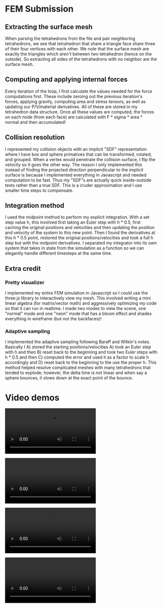 # FEM Submission

## Extracting the surface mesh

When parsing the tetrahedrons from the file and pair neighboring tetrahedrons, we see that tetrahedron that share a triangle face share three of their four vertices with each other. We note that the surface mesh are exactly the triangles which *aren't* between two tetrahedron (hence on the outside). So extracting all sides of the tetrahedrons with no neighbor are the surface mesh.

## Computing and applying internal forces

Every iteration of the loop, I first calculate the values needed for the force computations first. These include zeroing out the previous iteration's forces, applying gravity, computing area and stress tensors, as well as updating our P/V/material derivatives. All of these are stored in my tetrahedron data structure. Once all these values are computed, the forces on each node (from each face) are calculated with F * sigma * area * normal and then accumulated!

## Collision resolution

I represented my collision objects with an implicit "SDF" representation where I have box and sphere primatives that can be transformed, rotated, and grouped. When a vertex would penetrate the collision surface, I flip the velocity so it goes the other way. The reason I only implemented this instead of finding the projected direction perpendicular to the implicit surface is because I implemented everything in Javascript and needed computation to be fast. Thus my "SDF"s are actually quick inside-outside tests rather than a true SDF. This is a cruder approximation and I use smaller time steps to compensate.

## Integration method

I used the midpoint method to perform my explicit integration. With a set step value h, this involved first taking an Euler step with h * 0.5, first caching the original positions and velocities and then updating the position and velocity of the system to this new point. Then I found the derivatives at this h * 0.5 point, restored the original positions/velocities and took a full h step but with the midpoint derivatives. I separated my integrator into its own system that takes in state from the simulation as a function so we can elegantly handle different timesteps at the same time.

## Extra credit

### Pretty visualizer

I implemented my entire FEM simulation in Javascript so I could use the three.js library to interactively view my mesh. This involved writing a mini linear algebra (for matrix/vector math) and aggressively optimizing my code so that it can run in realtime. I made two modes to view the scene, one "normal" mode and one "neon" mode that has a bloom effect and shades everything in wireframe (but not the backfaces)! 

### Adaptive sampling

I implemented the adaptive sampling following Baraff and Witkin's notes. Basically I A) stored the starting positions/velocities A) took an Euler step with h and then B) reset back to the beginning and took two Euler steps with h * 0.5 and then C) computed the error and used it as a factor to scale h accordingly and D) reset back to the beginning to the use the proper h. This method helped resolve complicated meshes with many tetrahedrons that tended to explode; however, the delta time is not linear and when say a sphere bounces, it slows down at the exact point of the bounce.

# Video demos

![](/videos/vid1.mp4)


![](/videos/vid2.mp4)


![](/videos/vid3.mp4)


![](/videos/vid4.mp4)
